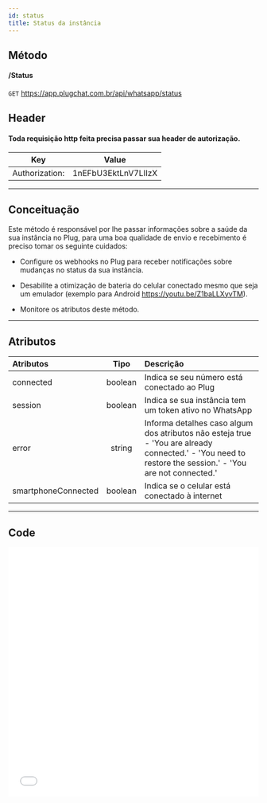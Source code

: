```yaml
---
id: status
title: Status da instância
---
```


## Método

#### /Status

`GET` https://app.plugchat.com.br/api/whatsapp/status

## Header
#### Toda requisição http feita precisa passar sua header de autorização.


| Key            | Value                   |
| :------------: |   :---------------:     |
| Authorization: |   1nEFbU3EktLnV7LIIzX   |

---

## Conceituação

Este método é responsável por lhe passar informações sobre a saúde da sua instância no Plug, para uma boa qualidade de envio e recebimento é preciso tomar os seguinte cuidados:

- Configure os webhooks no Plug para receber notificações sobre mudanças no status da sua instância.

- Desabilite a otimização de bateria do celular conectado mesmo que seja um emulador (exemplo para Android https://youtu.be/Z1baLLXyvTM).

- Monitore os atributos deste método.

---

## Atributos

| Atributos | Tipo | Descrição |
| :-- | :-: | :-- |
| connected | boolean | Indica se seu número está conectado ao Plug |
| session | boolean | Indica se sua instância tem um token ativo no WhatsApp |
| error | string | Informa detalhes caso algum dos atributos não esteja true - 'You are already connected.' - 'You need to restore the session.' - 'You are not connected.' |
| smartphoneConnected | boolean | Indica se o celular está conectado à internet |

---

## Code

<iframe src="//api.apiembed.com/?source=https://raw.githubusercontent.com/fourpixelit/plug-chat-docs/main/json-examples/status.json&targets=all" frameborder="0" scrolling="no" width="100%" height="500px" seamless></iframe>
